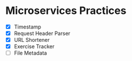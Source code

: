 
# Microservices Practices

- [x] Timestamp
- [x] Request Header Parser
- [x] URL Shortener
- [x] Exercise Tracker
- [ ] File Metadata
